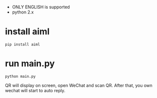 * ONLY ENGLISH is supported 
* python 2.x

# install aiml
`pip install aiml`

# run main.py
`python main.py`

QR will display on screen, open WeChat and scan QR. After that, you own wechat will start to auto reply.

